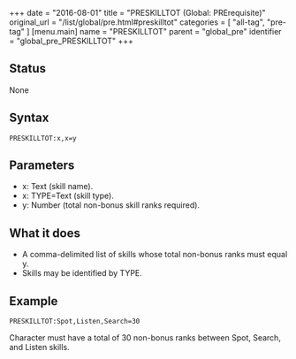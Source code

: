 +++
date = "2016-08-01"
title = "PRESKILLTOT (Global: PRErequisite)"
original_url = "/list/global/pre.html#preskilltot"
categories = [ "all-tag", "pre-tag" ]
[menu.main]
    name = "PRESKILLTOT"
    parent = "global_pre"
    identifier = "global_pre_PRESKILLTOT"
+++

## Status

None

## Syntax

`PRESKILLTOT:x,x=y`

## Parameters

-   x: Text (skill name).
-   x: TYPE=Text (skill type).
-   y: Number (total non-bonus skill ranks required).



What it does
------------

-   A comma-delimited list of skills whose total non-bonus ranks must
    equal y.
-   Skills may be identified by TYPE.

Example
-------

`PRESKILLTOT:Spot,Listen,Search=30`

Character must have a total of 30 non-bonus ranks between Spot, Search,
and Listen skills.

